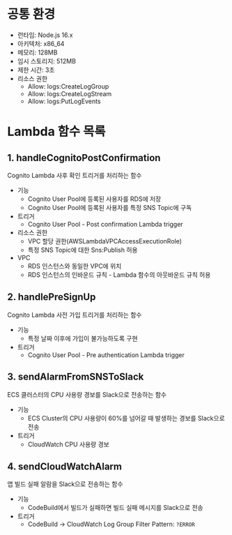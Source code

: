# 공통 환경

- 런타임: Node.js 16.x
- 아키텍처: x86_64
- 메모리: 128MB
- 임시 스토리지: 512MB
- 제한 시간: 3초
- 리소스 권한
  - Allow: logs:CreateLogGroup
  - Allow: logs:CreateLogStream
  - Allow: logs:PutLogEvents 

# Lambda 함수 목록

## 1. handleCognitoPostConfirmation
Cognito Lambda 사후 확인 트리거를 처리하는 함수

- 기능
  - Cognito User Pool에 등록된 사용자를 RDS에 저장
  - Cognito User Pool에 등록된 사용자를 특정 SNS Topic에 구독
- 트리거
  - Cognito User Pool - Post confirmation Lambda trigger
- 리소스 권한
  - VPC 할당 권한(AWSLambdaVPCAccessExecutionRole)
  - 특정 SNS Topic에 대한 Sns:Publish 허용
- VPC
  - RDS 인스턴스와 동일한 VPC에 위치
  - RDS 인스턴스의 인바운드 규칙 - Lambda 함수의 아웃바운드 규칙 허용

## 2. handlePreSignUp
Cognito Lambda 사전 가입 트리거를 처리하는 함수

- 기능
  - 특정 날짜 이후에 가입이 불가능하도록 구현
- 트리거
  - Cognito User Pool - Pre authentication Lambda trigger

## 3. sendAlarmFromSNSToSlack
ECS 클러스터의 CPU 사용량 경보를 Slack으로 전송하는 함수

- 기능
  - ECS Cluster의 CPU 사용량이 60%를 넘어갈 때 발생하는 경보를 Slack으로 전송
- 트리거
  - CloudWatch CPU 사용량 경보

## 4. sendCloudWatchAlarm
앱 빌드 실패 알람을 Slack으로 전송하는 함수

- 기능
  - CodeBuild에서 빌드가 실패하면 빌드 실패 메시지를 Slack으로 전송
- 트리거
  - CodeBuild -> CloudWatch Log Group Filter Pattern: `?ERROR`